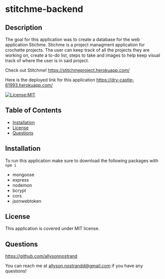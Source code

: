 # stitchme-backend

## Description 

The goal for this application was to create a database for the web application Stichme. Stichme is a project managment application for crochette projects. The user can keep track of all the projects they are working on, create a to-do list, steps to take and images to help keep visual track of where the user is in said project. 

Check out Stitchme! https://stitchmeproject.herokuapp.com/

Here is the deployed link for this application https://dry-castle-61993.herokuapp.com/

[![License:MIT](https://img.shields.io/badge/License-MIT-yellow.svg)](https://opensource.org/licenses/MIT)

## Table of Contents
- [Installation](#installation)
- [License](#license)
- [Questions](#questions)

## Installation

To run this application make sure to download the following packages with ```npm i```
- mongoose
- express
- nodemon
- bcrypt
- cors
- jsonwebtoken

## License

This application is covered under MIT license. 

## Questions

https://github.com/allysonnostrand

You can reach me at allyson.nostrandd@gmail.com if you have any questions!